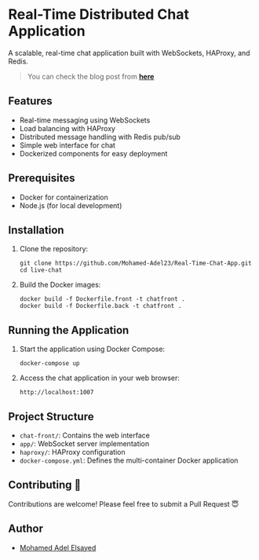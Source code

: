 # Real-Time Distributed Chat Application

A scalable, real-time chat application built with WebSockets, HAProxy, and Redis.

> You can check the blog post from [**here**](https://bnadel.hashnode.dev/building-a-scalable-real-time-chat-application-a-journey-through-websockets)

## Features

- Real-time messaging using WebSockets
- Load balancing with HAProxy
- Distributed message handling with Redis pub/sub
- Simple web interface for chat
- Dockerized components for easy deployment

## Prerequisites

- Docker for containerization
- Node.js (for local development)

## Installation

1. Clone the repository:
   ```
   git clone https://github.com/Mohamed-Adel23/Real-Time-Chat-App.git
   cd live-chat
   ```

2. Build the Docker images:
   ```
   docker build -f Dockerfile.front -t chatfront .
   docker build -f Dockerfile.back -t chatfront .
   ```

## Running the Application

1. Start the application using Docker Compose:
   ```
   docker-compose up
   ```

2. Access the chat application in your web browser:
   ```
   http://localhost:1007
   ```

## Project Structure

- `chat-front/`: Contains the web interface
- `app/`: WebSocket server implementation
- `haproxy/`: HAProxy configuration
- `docker-compose.yml`: Defines the multi-container Docker application

## Contributing 🚀

Contributions are welcome! Please feel free to submit a Pull Request 😇

## Author
- [Mohamed Adel Elsayed](https://www.linkedin.com/in/mohamed2-adel/)
